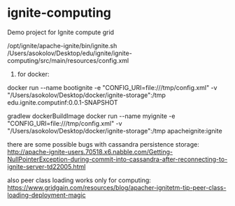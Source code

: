 # ignite-computing
Demo project for Ignite compute grid


/opt/ignite/apache-ignite/bin/ignite.sh /Users/asokolov/Desktop/edu/ignite/ignite-computing/src/main/resources/config.xml

1. for docker: 

docker run --name bootignite -e "CONFIG_URI=file:///tmp/config.xml" -v "/Users/asokolov/Desktop/docker/ignite-storage":/tmp edu.ignite.computinf:0.0.1-SNAPSHOT

gradlew dockerBuildImage
docker run --name myignite -e "CONFIG_URI=file:///tmp/config.xml" -v "/Users/asokolov/Desktop/docker/ignite-storage":/tmp apacheignite:ignite




there are some possible bugs with cassandra persistence storage:
http://apache-ignite-users.70518.x6.nabble.com/Getting-NullPointerException-during-commit-into-cassandra-after-reconnecting-to-ignite-server-td22005.html

also peer class loading works only for computing:
https://www.gridgain.com/resources/blog/apacher-ignitetm-tip-peer-class-loading-deployment-magic


